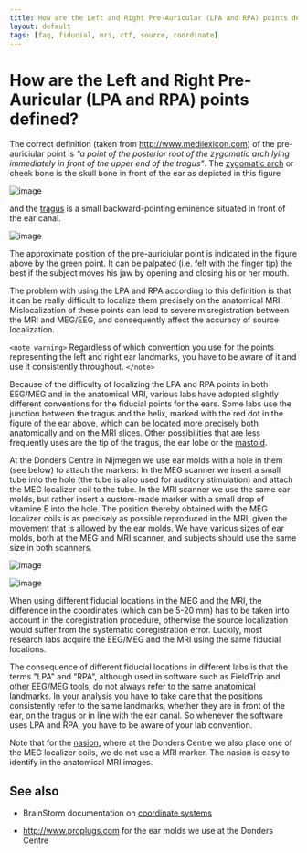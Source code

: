 ```yaml
---
title: How are the Left and Right Pre-Auricular (LPA and RPA) points defined?
layout: default
tags: [faq, fiducial, mri, ctf, source, coordinate]
---
```


#  How are the Left and Right Pre-Auricular (LPA and RPA) points defined? 

The correct definition (taken from http://www.medilexicon.com) of the pre-auriciular point is *"a point of the posterior root of the zygomatic arch lying immediately in front of the upper end of the tragus"*. The [zygomatic arch](http://en.wikipedia.org/wiki/Zygomatic_arch) or cheek bone is the skull bone in front of the ear as depicted in this figure

![image](/media/faq/zygomatic_arch.png@200)

and the [tragus](http://en.wikipedia.org/wiki/Tragus_(ear)) is a small backward-pointing eminence situated in front of the ear canal.

![image](/media/faq/tragus.png@200)

The approximate position of the pre-auriciular point is indicated in the figure above by the green point. It can be palpated (i.e. felt with the finger tip) the best if the subject moves his jaw by opening and closing his or her mouth.

The problem with using the LPA and RPA according to this definition is that it can be really difficult to localize them precisely on the anatomical MRI. Mislocalization of these points can lead to severe misregistration between the MRI and MEG/EEG, and consequently affect the accuracy of source localization.

`<note warning>`
Regardless of which convention you use for the points representing the left and right ear landmarks, you have to be aware of it and use it consistently throughout.
`</note>`

Because of the difficulty of localizing the LPA and RPA points in both EEG/MEG and in the anatomical MRI, various labs have adopted slightly different conventions for the fiducial points for the ears. Some labs use the junction between the tragus and the helix, marked with the red dot in the figure of the ear above, which can be located more precisely both anatomically and on the MRI slices. Other possibilities that are less frequently uses are the tip of the tragus, the ear lobe or the [mastoid](http://en.wikipedia.org/wiki/Mastoid).

At the Donders Centre in Nijmegen we use ear molds with a hole in them (see below) to attach the markers: In the MEG scanner we insert a small tube into the hole (the tube is also used for auditory stimulation) and attach the MEG localizer coil to the tube. In the MRI scanner we use the same ear molds, but rather insert a custom-made marker with a small drop of vitamine E into the hole. The position thereby obtained with the MEG localizer coils is as precisely as possible reproduced in the MRI, given the movement that is allowed by the ear molds. We have various sizes of ear molds, both at the MEG and MRI scanner, and subjects should use the same size in both scanners.

![image](/media/faq/ear_molds_1.jpg@200)

![image](/media/faq/ear_molds_2.jpg@200)

When using different fiducial locations in the MEG and the MRI, the difference in the coordinates (which can be 5-20 mm) has to be taken into account in the coregistration procedure, otherwise the source localization would suffer from the systematic coregistration error. Luckily, most research labs acquire the EEG/MEG and the MRI using the same fiducial locations.

The consequence of different fiducial locations in different labs is that the terms "LPA" and "RPA", although used in software such as FieldTrip and other EEG/MEG tools, do not always refer to the same anatomical landmarks. In your analysis you have to take care that the positions consistently refer to the same landmarks, whether they are in front of the ear, on the tragus or in line with the ear canal. So whenever the software uses LPA and RPA, you have to be aware of your lab convention.

Note that for the [nasion](http://en.wikipedia.org/wiki/Nasion), where at the Donders Centre we also place one of the MEG localizer coils, we do not use a MRI marker. The nasion is easy to identify in the anatomical MRI images.

## See also

*  BrainStorm documentation on [coordinate systems](http://neuroimage.usc.edu/brainstorm/CoordinateSystems)

*  http://www.proplugs.com for the ear molds we use at the Donders Centre
